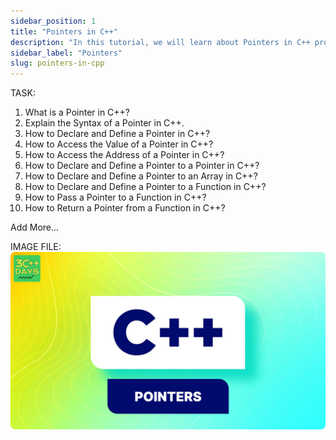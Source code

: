 ```yaml
---
sidebar_position: 1
title: "Pointers in C++"
description: "In this tutorial, we will learn about Pointers in C++ programming with the help of examples. A pointer is a variable that stores the memory address of another variable. Pointers are used to store the address of variables, arrays, and functions in C++."
sidebar_label: "Pointers"
slug: pointers-in-cpp
---
```


TASK:

1. What is a Pointer in C++?
2. Explain the Syntax of a Pointer in C++.
3. How to Declare and Define a Pointer in C++?
4. How to Access the Value of a Pointer in C++?
5. How to Access the Address of a Pointer in C++?
6. How to Declare and Define a Pointer to a Pointer in C++?
7. How to Declare and Define a Pointer to an Array in C++?
8. How to Declare and Define a Pointer to a Function in C++?
9. How to Pass a Pointer to a Function in C++?
10. How to Return a Pointer from a Function in C++?

Add More...

IMAGE FILE:
![Multidimentional-array](../../static/img/day-11/pointers.png)